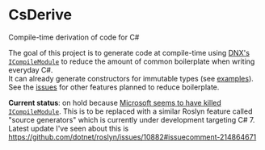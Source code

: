 # CsDerive
Compile-time derivation of code for C#

The goal of this project is to generate code at compile-time using [DNX's `ICompileModule`](https://github.com/aspnet/dnx/issues/39) to reduce the amount of common boilerplate when writing everyday C#.<br/>
It can already generate constructors for immutable types (see [examples](https://github.com/mausch/CsDerive/blob/master/Tests/DeriveConstructorTests.cs)).<br/>
See the [issues](https://github.com/mausch/CsDerive/issues) for other features planned to reduce boilerplate.

**Current status**: on hold because [Microsoft seems to have killed `ICompileModule`](https://github.com/dotnet/cli/issues/1812). This is to be replaced with a similar Roslyn feature called "source generators" which is currently under development targeting C# 7. Latest update I've seen about this is https://github.com/dotnet/roslyn/issues/10882#issuecomment-214864671
